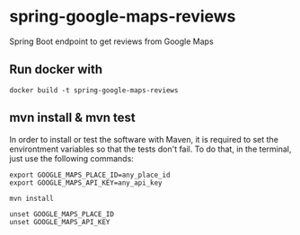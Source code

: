 # spring-google-maps-reviews
Spring Boot endpoint to get reviews from Google Maps

## Run docker with
```docker build -t spring-google-maps-reviews```

## mvn install & mvn test
In order to install or test the software with Maven, it is required to set the environtment variables so that the tests don't fail.
To do that, in the terminal, just use the following commands:
```
export GOOGLE_MAPS_PLACE_ID=any_place_id
export GOOGLE_MAPS_API_KEY=any_api_key

mvn install

unset GOOGLE_MAPS_PLACE_ID
unset GOOGLE_MAPS_API_KEY
```